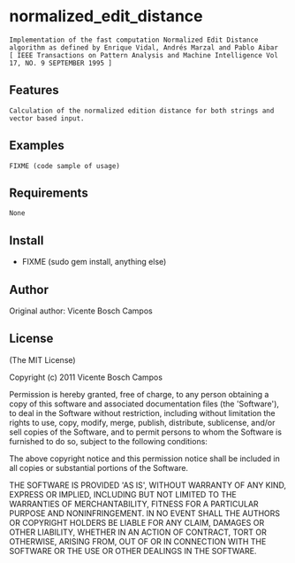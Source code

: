 normalized_edit_distance
===========

	Implementation of the fast computation Normalized Edit Distance algorithm as defined by Enrique Vidal, Andrés Marzal and Pablo Aibar
	[ IEEE Transactions on Pattern Analysis and Machine Intelligence Vol 17, NO. 9 SEPTEMBER 1995 ]

Features
--------

	Calculation of the normalized edition distance for both strings and vector based input.


Examples
--------

    FIXME (code sample of usage)

Requirements
------------

	None

Install
-------

* FIXME (sudo gem install, anything else)

Author
------

Original author: Vicente Bosch Campos

License
-------

(The MIT License)

Copyright (c) 2011 Vicente Bosch Campos

Permission is hereby granted, free of charge, to any person obtaining
a copy of this software and associated documentation files (the
'Software'), to deal in the Software without restriction, including
without limitation the rights to use, copy, modify, merge, publish,
distribute, sublicense, and/or sell copies of the Software, and to
permit persons to whom the Software is furnished to do so, subject to
the following conditions:

The above copyright notice and this permission notice shall be
included in all copies or substantial portions of the Software.

THE SOFTWARE IS PROVIDED 'AS IS', WITHOUT WARRANTY OF ANY KIND,
EXPRESS OR IMPLIED, INCLUDING BUT NOT LIMITED TO THE WARRANTIES OF
MERCHANTABILITY, FITNESS FOR A PARTICULAR PURPOSE AND NONINFRINGEMENT.
IN NO EVENT SHALL THE AUTHORS OR COPYRIGHT HOLDERS BE LIABLE FOR ANY
CLAIM, DAMAGES OR OTHER LIABILITY, WHETHER IN AN ACTION OF CONTRACT,
TORT OR OTHERWISE, ARISING FROM, OUT OF OR IN CONNECTION WITH THE
SOFTWARE OR THE USE OR OTHER DEALINGS IN THE SOFTWARE.
